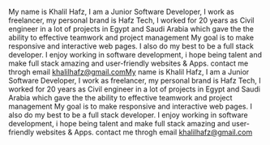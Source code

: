 My name is Khalil Hafz, I am a Junior Software Developer, I work as freelancer, my personal brand is Hafz Tech, 
I worked for 20 years as Civil engineer in a lot of projects in Egypt and Saudi Arabia which gave the the ability to effective teamwork and project management 
My goal is to make responsive and interactive web pages. I also do my best to be a full stack developer. I enjoy working in software development, i hope being talent and make full stack amazing and user-friendly websites & Apps. contact me throgh email khalilhafz@gmail.comMy name is Khalil Hafz, I am a Junior Software Developer, I work as freelancer, my personal brand is Hafz Tech, I worked for 20 years as Civil engineer in a lot of projects in Egypt and Saudi Arabia which gave the the ability to effective teamwork and project management My goal is to make responsive and interactive web pages. I also do my best to be a full stack developer. I enjoy working in software development, i hope being talent and make full stack amazing and user-friendly websites & Apps. contact me throgh email khalilhafz@gmail.com
<!---
Hafz-technology/Hafz-technology is a ✨ special ✨ repository because its `README.md` (this file) appears on your GitHub profile.
You can click the Preview link to take a look at your changes.
--->
